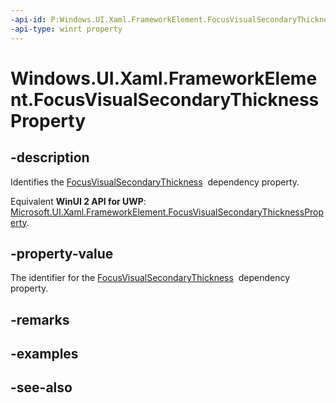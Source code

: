 ```yaml
---
-api-id: P:Windows.UI.Xaml.FrameworkElement.FocusVisualSecondaryThicknessProperty
-api-type: winrt property
---
```


<!-- Property syntax
public Windows.UI.Xaml.DependencyProperty FocusVisualSecondaryThicknessProperty { get; }
-->

# Windows.UI.Xaml.FrameworkElement.FocusVisualSecondaryThicknessProperty

## -description
Identifies the [FocusVisualSecondaryThickness](frameworkelement_focusvisualsecondarythickness.md)  dependency property.

Equivalent **WinUI 2 API for UWP**: [Microsoft.UI.Xaml.FrameworkElement.FocusVisualSecondaryThicknessProperty](/windows/winui/api/microsoft.ui.xaml.frameworkelement.focusvisualsecondarythicknessproperty).

## -property-value
The identifier for the [FocusVisualSecondaryThickness](frameworkelement_focusvisualsecondarythickness.md)  dependency property.

## -remarks

## -examples

## -see-also

